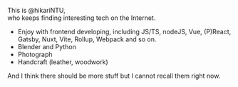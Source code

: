 This is @hikariNTU,  
who keeps finding interesting tech on the Internet.

- Enjoy with frontend developing, including JS/TS, nodeJS, Vue, (P)React, Gatsby, Nuxt, Vite, Rollup, Webpack and so on.
- Blender and Python
- Photograph
- Handcraft (leather, woodwork)

And I think there should be more stuff but I cannot recall them right now.
